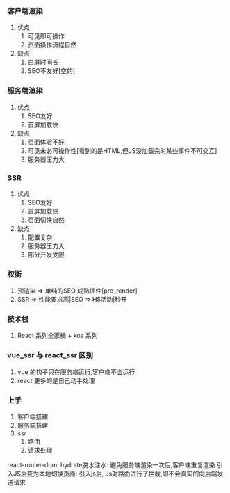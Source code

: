 ### 客户端渲染

1. 优点
   1. 可见即可操作
   2. 页面操作流程自然
2. 缺点
   1. 白屏时间长
   2. SEO不友好[空的]

### 服务端渲染

1. 优点
   1. SEO友好
   2. 首屏加载快
2. 缺点
   1. 页面体验不好
   2. 可见未必可操作性[看到的是HTML,但JS没加载完时某些事件不可交互]
   3. 服务器压力大

### SSR

1. 优点
   1. SEO友好
   2. 首屏加载快
   3. 页面切换自然
2. 缺点
   1. 配置复杂
   2. 服务器压力大
   3. 部分开发受限

### 权衡

1. 预渲染 => 单纯的SEO 成熟插件[pre_render]
2. SSR => 性能要求高|SEO => H5活动|秒开

### 技术栈

1. React 系列全家桶 + koa 系列

### vue_ssr 与 react_ssr 区别

1. vue 的钩子只在服务端运行,客户端不会运行
2. react 更多的是自己动手处理

### 上手

1. 客户端搭建
2. 服务端搭建
3. ssr
   1. 路由
   2. 请求处理

react-router-dom: 
hydrate脱水注水: 避免服务端渲染一次后,客户端重复渲染
引入JS后变为本地切换页面: 引入js后, Js对路由进行了拦截,即不会真实的向后端发送请求
